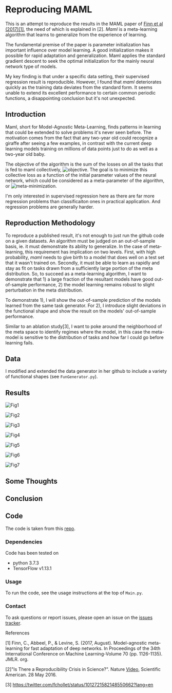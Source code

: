 # Reproducing MAML

This is an attempt to reproduce the results in the MAML paper of [Finn et al (2017)[1]](https://arxiv.org/abs/1703.03400), the need of which is explained in [2]. *Maml* is a meta-learning algorithm that learns to generalize from the experience of learning. 

The fundamental premise of the paper is parameter initialization has important influence over model learning. A good initialization makes it possible for rapid adaptation and generalization. Maml applies the standard gradient descent to seek the optimal initialization for the mainly neural network type of models.

My key finding is that under a specific data setting, their supervised regression result is reproducible. However, I found that *maml* deteriorates quickly as the training data deviates from the standard form. It seems unable to extend its excellent performance to certain common periodic functions, a disappointing conclusion but it's not unexpected. 

## Introduction

Maml, short for Model-Agnostic Meta-Learning, finds patterns in learning that could be extended to solve problems it's never seen before. The motivation comes from the fact that any two-year old could recognize a giraffe after seeing a few examples, in contrast with the current deep learning models training on millions of data points just to do as well as a two-year old baby. 

The objective of the algorithm is the sum of the losses on all the tasks that is fed to maml collectively, ![objective](Img/meta_objective.png). The goal is to minimize this collective loss as a function of the initial parameter values of the neural network, which could be considered as a meta-parameter of the algorithm, or ![meta-minimization](Img/meta_minimize.png).




I'm only interested in supervised regression here as there are far more regression problems than classificaiton ones in practical application. And regression problems are generally harder.

## Reproduction Methodology

To reproduce a published result, it's not enough to just run the github code on a given datasets. An algorithm must be judged on an out-of-sample basis, ie. it must demonstrate its ability to generalize. In the case of meta-learning, this requirement has implication on two levels. First, with high probability, *maml* needs to give birth to a model that does well on a test set that it wasn't trained on. Secondly, it must be able to learn as rapidly and stay as fit on tasks drawn from a sufficiently large portion of the meta distribution. So, to succeed as a meta-learning algorithm, I want to demonstrate that 1) a large fraction of the resultant models have good out-of-sample performance, 2) the model learning remains robust to slight perturbation in the meta distribution. 

To demonstrate 1), I will show the out-of-sample prediction of the models learned from the same task generator. For 2), I introduce slight deviations in the functional shape and show the result on the models' out-of-sample performance.

Similar to an ablation study[3], I want to poke around the neighborhood of the meta space to identify  regimes where the model, in this case the meta-model is sensitive to the distribution of tasks and how far I could go before learning fails.



## Data
I modified and extended the data generator in her github to include a variety of functional shapes (see `FunGenerator.py`). 

## Results
![Fig1](Img/Fig1.jpg)

![Fig2](Img/Fig2.png)

![Fig3](Img/Fig3.png)

![Fig4](Img/Fig4.png)

![Fig5](Img/Fig5.png)

![Fig6](Img/Fig6.png)

![Fig7](Img/Fig7.png)

## Some Thoughts


## Conclusion


## Code
The code is taken from this [repo](https://github.com/cbfinn/maml). 

### Dependencies
Code has been tested on 
* python 3.7.3
* TensorFlow v1.13.1


### Usage
To run the code, see the usage instructions at the top of `Main.py`.

### Contact
To ask questions or report issues, please open an issue on the [issues tracker](https://github.com/htso/maml_reproduction/issues).


References

[1] Finn, C., Abbeel, P., & Levine, S. (2017, August). Model-agnostic meta-learning for fast adaptation of deep networks. In Proceedings of the 34th International Conference on Machine Learning-Volume 70 (pp. 1126-1135). JMLR. org.

[2]"Is There a Reproducibility Crisis in Science?". Nature [Video](https://www.scientificamerican.com/video/is-there-a-reproducibility-crisis-in-science/), Scientific American. 28 May 2016. 

[3] https://twitter.com/fchollet/status/1012721582148550662?lang=en


